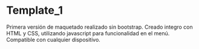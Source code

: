 # Template_1

Primera versión de maquetado realizado sin bootstrap.
Creado integro con HTML y CSS, utilizando javascript para funcionalidad en el menú. Compatible con cualquier dispositivo.
